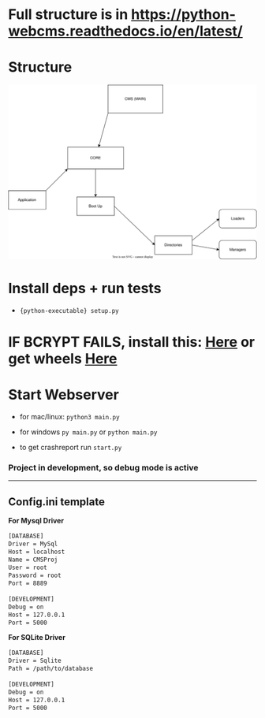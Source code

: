 # Full structure is in https://python-webcms.readthedocs.io/en/latest/


# Structure
![scheme.drawio.svg](scheme.drawio.svg)

# Install deps + run tests
- `{python-executable} setup.py`
# IF BCRYPT FAILS, install this: [Here](https://stackoverflow.com/questions/44951456/pip-error-microsoft-visual-c-14-0-is-required) or get wheels [Here](https://pypi.org/project/bcrypt/#files)
# Start Webserver
- for mac/linux: `python3 main.py`

- for windows `py main.py` or `python main.py`

- to get crashreport run `start.py`
### Project in development, so debug mode is active

***

## Config.ini template

**For Mysql Driver**
```editorconfig
[DATABASE]
Driver = MySql
Host = localhost
Name = CMSProj
User = root
Password = root
Port = 8889

[DEVELOPMENT]
Debug = on
Host = 127.0.0.1
Port = 5000
```
**For SQLite Driver**
```editorconfig
[DATABASE]
Driver = Sqlite
Path = /path/to/database

[DEVELOPMENT]
Debug = on
Host = 127.0.0.1
Port = 5000
```

